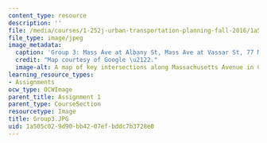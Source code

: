 ```yaml
---
content_type: resource
description: ''
file: /media/courses/1-252j-urban-transportation-planning-fall-2016/1a505c029d90bb4207efbddc7b3728e0_Group3.JPG
file_type: image/jpeg
image_metadata:
  caption: 'Group 3: Mass Ave at Albany St, Mass Ave at Vassar St, 77 Mass Ave.'
  credit: "Map courtesy of Google \u2122."
  image-alt: A map of key intersections along Massachusetts Avenue in Cambridge, MA.
learning_resource_types:
- Assignments
ocw_type: OCWImage
parent_title: Assignment 1
parent_type: CourseSection
resourcetype: Image
title: Group3.JPG
uid: 1a505c02-9d90-bb42-07ef-bddc7b3728e0
---
```


